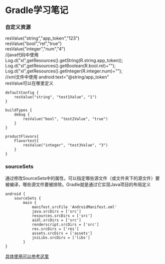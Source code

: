 # Gradle学习笔记  
### 自定义资源  
resValue("string","app_token","123")  
resValue("bool","rel","true")  
resValue("integer","num","4")  
//java代码中使用  
Log.d("xl",getResources().getString(R.string.app_token));  
Log.d("xl",getResources().getBoolean(R.bool.rel)+"");  
Log.d("xl",getResources().getInteger(R.integer.num)+"");  
//xml文件中使用
android:text="@string/app_token"  
resValue可以在哪里定义  
```  
defaultConfig {  
    resValue("string", "test1Value", "1")  
}
```  
```  
buildTypes {  
    debug {  
        resValue("bool", "test2Value", "true")  
    }
}  
```  
```  
productFlavors{  
    Flavortest{  
        resValue("integer", "test3Value", "3")
    }
}
```  
### sourceSets  
通过修改SourceSets中的属性，可以指定哪些源文件（或文件夹下的源文件）要被编译，哪些源文件要被排除。Gradle就是通过它实现Java项目的布局定义  
```  
android {
    sourceSets {
        main {
            manifest.srcFile 'AndroidManifest.xml'
            java.srcDirs = ['src']
            resources.srcDirs = ['src']
            aidl.srcDirs = ['src']
            renderscript.srcDirs = ['src']
            res.srcDirs = ['res']
            assets.srcDirs = ['assets']
            jniLibs.srcDirs = ['libs']
        }
}
```  
[具体使用可以参考这里](https://blog.csdn.net/lbcab/article/details/72771729)


